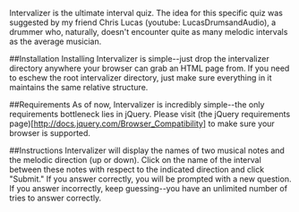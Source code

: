 Intervalizer is the ultimate interval quiz. The idea for this specific quiz was
suggested by my friend Chris Lucas (youtube: LucasDrumsandAudio), a drummer
who, naturally, doesn't encounter quite as many melodic intervals as the 
average musician.

##Installation
Installing Intervalizer is simple--just drop the intervalizer directory
anywhere your browser can grab an HTML page from. If you need to eschew the
root intervalizer directory, just make sure everything in it maintains the
same relative structure.

##Requirements
As of now, Intervalizer is incredibly simple--the only requirements bottleneck
lies in jQuery. Please visit
(the jQuery requirements page)[http://docs.jquery.com/Browser_Compatibility] to
make sure your browser is supported.

##Instructions
Intervalizer will display the names of two musical notes and the melodic
direction (up or down). Click on the name of the interval between these notes
with respect to the indicated direction and click "Submit." If you answer
correctly, you will be prompted with a new question. If you answer incorrectly,
keep guessing--you have an unlimited number of tries to answer correctly.